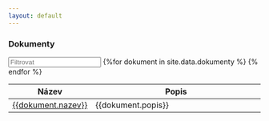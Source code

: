 ```yaml
---
layout: default
---
```


<div id="blue">
    <div class="container">
        <div class="row">
            <h3>Dokumenty</h3>
        </div>
    </div>
</div>
<div id="entry-list" class="container mt">
    <div class="row" style="margin-bottom:10px;">
        <input class="search form-control" placeholder="Filtrovat" type="text">
        <table>
            <thead>
                <tr>
                    <th style="width:20%;">Název</th>
                    <th>Popis</th>
                </tr>
            </thead>
            <tbody class="list">
                {%for dokument in site.data.dokumenty %}
                <tr>
                    <td class="nazev">
                        <a href="{{dokument.url}}" target="_blank">{{dokument.nazev}}</a>
                    </td>
                    <td class="popis">{{dokument.popis}}</td>
                </tr>
                {% endfor %}
            </tbody>
        </table>
    </div>
</div>
<script type="text/javascript">

var options = {
  valueNames: ['nazev', 'popis']
};
var entryList = new List('entry-list', options);

</script>